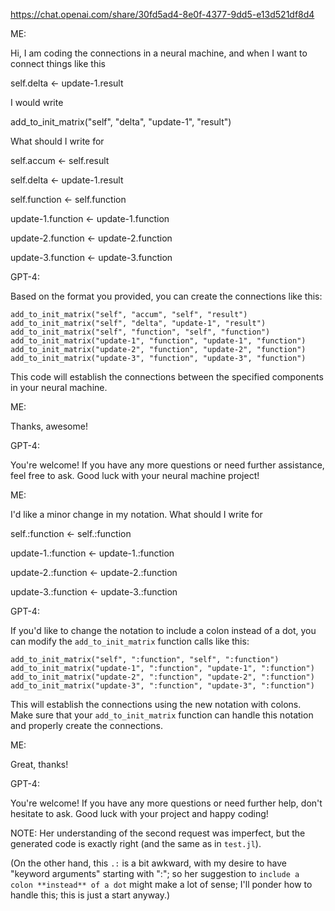 https://chat.openai.com/share/30fd5ad4-8e0f-4377-9dd5-e13d521df8d4

ME:

Hi, I am coding the connections in a neural machine, and when I want to connect things like this

self.delta <- update-1.result

I would write

add_to_init_matrix("self", "delta", "update-1", "result")

What should I write for

self.accum <- self.result

self.delta <- update-1.result

self.function <- self.function

update-1.function <- update-1.function

update-2.function <- update-2.function

update-3.function <- update-3.function

GPT-4:

Based on the format you provided, you can create the connections like this:

```
add_to_init_matrix("self", "accum", "self", "result")
add_to_init_matrix("self", "delta", "update-1", "result")
add_to_init_matrix("self", "function", "self", "function")
add_to_init_matrix("update-1", "function", "update-1", "function")
add_to_init_matrix("update-2", "function", "update-2", "function")
add_to_init_matrix("update-3", "function", "update-3", "function")
```

This code will establish the connections between the specified components in your neural machine.

ME:

Thanks, awesome!

GPT-4:

You're welcome! If you have any more questions or need further assistance, feel free to ask. Good luck with your neural machine project!

ME:

I'd like a minor change in my notation. What should I write for

self.:function <- self.:function

update-1.:function <- update-1.:function

update-2.:function <- update-2.:function

update-3.:function <- update-3.:function

GPT-4:

If you'd like to change the notation to include a colon instead of a dot, you can modify the `add_to_init_matrix` function calls like this:

```
add_to_init_matrix("self", ":function", "self", ":function")
add_to_init_matrix("update-1", ":function", "update-1", ":function")
add_to_init_matrix("update-2", ":function", "update-2", ":function")
add_to_init_matrix("update-3", ":function", "update-3", ":function")
```

This will establish the connections using the new notation with colons. Make sure that your `add_to_init_matrix` function can handle this notation and properly create the connections.

ME:

Great, thanks!

GPT-4:

You're welcome! If you have any more questions or need further help, don't hesitate to ask. Good luck with your project and happy coding!

NOTE: Her understanding of the second request was imperfect, but the generated code is exactly right (and the same as in `test.jl`).

(On the other hand, this `.:` is a bit awkward, with my desire to have "keyword arguments" starting with ":"; so her suggestion
to `include a colon **instead** of a dot` might make a lot of sense; I'll ponder how to handle this; this is just a start anyway.)
